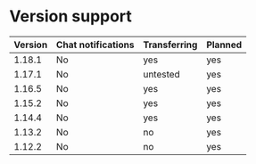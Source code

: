 # Version support

| Version | Chat notifications | Transferring | Planned|
|---------|--------------------|--------------|--------|
| 1.18.1  | No                 | yes          | yes    |
| 1.17.1  | No                 | untested          | yes    |
| 1.16.5  | No                 | yes          | yes    |
| 1.15.2  | No                 | yes          | yes    |
| 1.14.4  | No                 | yes          | yes    |
| 1.13.2  | No                 | no          | yes    |
| 1.12.2  | No                 | no          | yes    |

